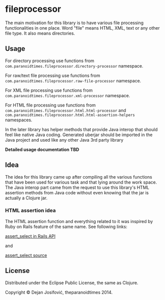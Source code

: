 # fileprocessor

The main motivation for this library is to have various file processing functionalities
in one place. Word "file" means HTML, XML, text or any other file type. It also means
directories.

## Usage

For directory processing use functions from
```com.paranoidtimes.fileprocessor.directory-processor``` namespace.

For raw/text file processing use functions from
```com.paranoidtimes.fileprocessor.raw-file-processor``` namespace.

For XML file processing use functions from
```com.paranoidtimes.fileprocessor.xml-processor``` namespace.

For HTML file processing use functions from
```com.paranoidtimes.fileprocessor.html.html-processor``` and
```com.paranoidtimes.fileprocessor.html.html-assertion-helpers```
namespaces.

In the later library has helper methods that provide Java interop that should feel
like native Java coding. Generated uberjar should be imported in the Java project and
used like any other Java 3rd party library

**Detailed usage documentation TBD**

## Idea

The idea for this library came up after compiling all the various functions
that have been used for various task and  that lying around the work space. The Java
interop part came from the request to use this library's HTML assertion methods from
Java code without even knowing that the jar is actually a Clojure jar.

### HTML assertion idea

The HTML assertion function and everything related to it was inspired by
Ruby on Rails feature of the same name. See following links:

[assert_select in Rails API](http://apidock.com/rails/ActionDispatch/Assertions/SelectorAssertions/assert_select)

and

[assert_select source](https://github.com/rails/rails-dom-testing/blob/0500ae5593a0fa79bb8052ae1c4474960a81440c/lib/rails/dom/testing/assertions/selector_assertions.rb)

## License

Distributed under the Eclipse Public License, the same as Clojure.

Copyright &copy; Dejan Josifović, theparanoidtimes 2014.
